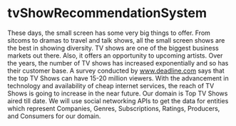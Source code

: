 # tvShowRecommendationSystem
These days, the small screen has some very big things to offer. From sitcoms to dramas to travel and talk shows, all the small screen shows are the best in showing diversity. TV shows are one of the biggest business markets out there. Also, it offers an opportunity to upcoming artists.
Over the years, the number of TV shows has increased exponentially and so has their customer base. A survey conducted by www.deadline.com says that the top TV Shows can have 15-20 million viewers. With the advancement in technology and availability of cheap internet services, the reach of TV Shows is going to increase in the near future.
Our domain is Top TV Shows aired till date. We will use social networking APIs to get the data for entities which represent Companies, Genres, Subscriptions, Ratings, Producers, and Consumers for our domain.
